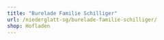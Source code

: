 ```yaml
---
title: "Burelade Familie Schilliger"
url: /niederglatt-sg/burelade-familie-schilliger/
shop: Hofladen
---
```

